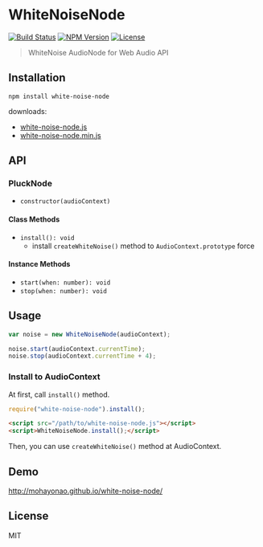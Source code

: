 # WhiteNoiseNode
[![Build Status](http://img.shields.io/travis/mohayonao/white-noise-node.svg?style=flat-square)](https://travis-ci.org/mohayonao/white-noise-node)
[![NPM Version](http://img.shields.io/npm/v/white-noise-node.svg?style=flat-square)](https://www.npmjs.org/package/white-noise-node)
[![License](http://img.shields.io/badge/license-MIT-brightgreen.svg?style=flat-square)](http://mohayonao.mit-license.org/)

> WhiteNoise AudioNode for Web Audio API

## Installation

```
npm install white-noise-node
```

downloads:

- [white-noise-node.js](https://raw.githubusercontent.com/mohayonao/white-noise-node/master/build/white-noise-node.js)
- [white-noise-node.min.js](https://raw.githubusercontent.com/mohayonao/white-noise-node/master/build/white-noise-node.min.js)

## API
### PluckNode
- `constructor(audioContext)`

#### Class Methods
- `install(): void`
  - install `createWhiteNoise()` method to `AudioContext.prototype` force

#### Instance Methods
- `start(when: number): void`
- `stop(when: number): void`

## Usage

```js
var noise = new WhiteNoiseNode(audioContext);

noise.start(audioContext.currentTime);
noise.stop(audioContext.currentTime + 4);
```

### Install to AudioContext

At first, call `install()` method.

```js
require("white-noise-node").install();
```

```html
<script src="/path/to/white-noise-node.js"></script>
<script>WhiteNoiseNode.install();</script>
```

Then, you can use `createWhiteNoise()` method at AudioContext.

## Demo

http://mohayonao.github.io/white-noise-node/

## License

MIT

